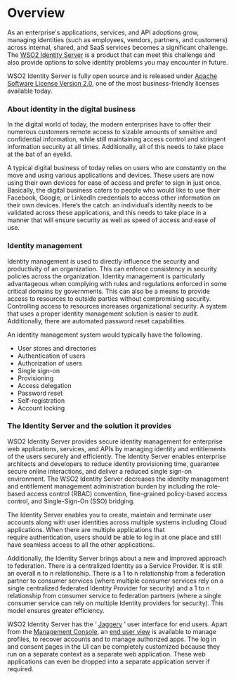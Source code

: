 # Overview

As an enterprise's applications, services, and API adoptions grow,
managing identities (such as employees, vendors, partners, and
customers) across internal, shared, and SaaS services becomes a
significant challenge. The [WSO2 Identity
Server](http://wso2.com/products/identity-server/) is a product that can
meet this challenge and also provide options to solve identity problems
you may encounter in future.

WSO2 Identity Server is fully open source and is released under [Apache
Software License Version
2.0,](http://www.apache.org/licenses/LICENSE-2.0) one of the most
business-friendly licenses available today.

### About identity in the digital business

In the digital world of today, the modern enterprises have to offer
their numerous customers remote access to sizable amounts of sensitive
and confidential information, while still maintaining access control and
stringent information security at all times. Additionally, all of this
needs to take place at the bat of an eyelid.

A typical digital business of today relies on users who are constantly
on the move and using various applications and devices. These users are
now using their own devices for ease of access and prefer to sign in
just once. Basically, the digital business caters to people who would
like to use their Facebook, Google, or LinkedIn credentials to access
other information on their own devices. Here’s the catch: an
individual’s identity needs to be validated across these applications,
and this needs to take place in a manner that will ensure security as
well as speed of access and ease of use.

### Identity management

Identity management is used to directly influence the security and
productivity of an organization. This can enforce consistency in
security policies across the organization. Identity management is
particularly advantageous when complying with rules and regulations
enforced in some critical domains by governments. This can also be a
means to provide access to resources to outside parties without
compromising security. Controlling access to resources increases
organizational security. A system that uses a proper identity management
solution is easier to audit. Additionally, there are automated password
reset capabilities.

An identity management system would typically have the following.

-   User stores and directories
-   Authentication of users
-   Authorization of users
-   Single sign-on
-   Provisioning
-   Access delegation
-   Password reset
-   Self-registration
-   Account locking

### The Identity Server and the solution it provides

WSO2 Identity Server provides secure identity management for enterprise
web applications, services, and APIs by managing identity and
entitlements of the users securely and efficiently. The Identity Server
enables enterprise architects and developers to reduce identity
provisioning time, guarantee secure online interactions, and deliver a
reduced single sign-on environment. The WSO2 Identity Server decreases
the identity management and entitlement management administration burden
by including the role-based access control (RBAC) convention,
fine-grained policy-based access control, and Single-Sign-On (SSO)
bridging.

The Identity Server enables you to create, maintain and terminate user
accounts along with user identities across multiple systems including
Cloud applications. When there are multiple applications that
require authentication, users should be able to log in at one place and
still have seamless access to all the other applications.

Additionally, the Identity Server brings about a new and improved
approach to federation. There is a centralized Identity as a Service
Provider. It is still an overall n to n relationship. There is a 1 to n
relationship from a federation partner to consumer services (where
multiple consumer services rely on a single centralized federated
Identity Provider for security) and a 1 to n relationship from consumer
service to federation partners (where a single consumer service can rely
on multiple Identity providers for security). This model ensures greater
efficiency.

WSO2 Identity Server has the ‘ [Jaggery](http://jaggeryjs.org/) ’ user
interface for end users. Apart from the [Management
Console](../../setup/getting-started-with-the-management-console), an [end user
view](../../learn/user-portal) is available to manage profiles,
to recover accounts and to manage authorized apps. The log in and
consent pages in the UI can be completely customized because they run on
a separate context as a separate web application. These web applications
can even be dropped into a separate application server if required.
